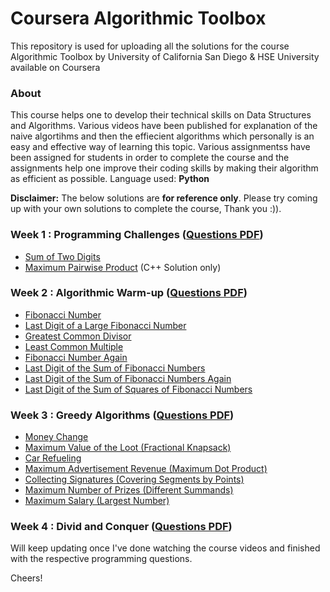# Coursera Algorithmic Toolbox
This repository is used for uploading all the solutions for the course Algorithmic Toolbox by University of California San Diego &amp; HSE University available on Coursera

### About
This course helps one to develop their technical skills on Data Structures and Algorithms. Various videos have been published for explanation of the naive algortihms and then the effiecient algorithms which personally is an easy and effective way of learning this topic. Various assignmentss have been assigned for students in order to complete the course and the assignments help one improve their coding skills by making their algorithm as efficient as possible.
Language used: **Python**

**Disclaimer:** The below solutions are **for reference only**. Please try coming up with your own solutions to complete the course, Thank you :)).

### Week 1 : Programming Challenges ([Questions PDF](https://github.com/yaswanthhh/Coursera-Algorithmic-Toolbox/blob/main/Assignments/week1_programming_challenges.pdf))
- [Sum of Two Digits](https://github.com/yaswanthhh/Coursera-Algorithmic-Toolbox/blob/main/Week%201/AplusB.py)
- [Maximum Pairwise Product](https://github.com/yaswanthhh/Coursera-Algorithmic-Toolbox/blob/main/Week%201/maximum_pairwise_product.cpp) (C++ Solution only)

### Week 2 : Algorithmic Warm-up ([Questions PDF](https://github.com/yaswanthhh/Coursera-Algorithmic-Toolbox/blob/main/Assignments/week2_algorithmic_warmup.pdf))
- [Fibonacci Number](https://github.com/yaswanthhh/Coursera-Algorithmic-Toolbox/blob/main/Week%202/fibonacci.py)
- [Last Digit of a Large Fibonacci Number](https://github.com/yaswanthhh/Coursera-Algorithmic-Toolbox/blob/main/Week%202/2.2_fibonacci_last_digit.py)
- [Greatest Common Divisor](https://github.com/yaswanthhh/Coursera-Algorithmic-Toolbox/blob/main/Week%202/2.3_GCD.py)
- [Least Common Multiple](https://github.com/yaswanthhh/Coursera-Algorithmic-Toolbox/blob/main/Week%202/2.4_LCM.py)
- [Fibonacci Number Again](https://github.com/yaswanthhh/Coursera-Algorithmic-Toolbox/blob/main/Week%202/2.5_pisano.py)
- [Last Digit of the Sum of Fibonacci Numbers](https://github.com/yaswanthhh/Coursera-Algorithmic-Toolbox/blob/main/Week%202/2.6_fibonacci_sum.py)
- [Last Digit of the Sum of Fibonacci Numbers Again](https://github.com/yaswanthhh/Coursera-Algorithmic-Toolbox/blob/main/Week%202/2.7_sum_again.py)
- [Last Digit of the Sum of Squares of Fibonacci Numbers](https://github.com/yaswanthhh/Coursera-Algorithmic-Toolbox/blob/main/Week%202/2.8_fibonaccI_sum_of_squares.py)

### Week 3 : Greedy Algorithms ([Questions PDF](https://github.com/yaswanthhh/Coursera-Algorithmic-Toolbox/blob/main/Assignments/week3_greedy_algorithms.pdf))
- [Money Change](https://github.com/yaswanthhh/Coursera-Algorithmic-Toolbox/blob/main/Week%203/3.1_coin_change.py)
- [Maximum Value of the Loot (Fractional Knapsack)](https://github.com/yaswanthhh/Coursera-Algorithmic-Toolbox/blob/main/Week%203/3.2_fractional_knapsack.py)
- [Car Refueling](https://github.com/yaswanthhh/Coursera-Algorithmic-Toolbox/blob/main/Week%203/3.3_car_refuel.py)
- [Maximum Advertisement Revenue (Maximum Dot Product)](https://github.com/yaswanthhh/Coursera-Algorithmic-Toolbox/blob/main/Week%203/3.4_max_revenue.py)
- [Collecting Signatures (Covering Segments by Points)](https://github.com/yaswanthhh/Coursera-Algorithmic-Toolbox/blob/main/Week%203/3.5_collecting_signatures.py)
- [Maximum Number of Prizes (Different Summands)](https://github.com/yaswanthhh/Coursera-Algorithmic-Toolbox/blob/main/Week%203/3.6_maximum_prizes.py)
- [Maximum Salary (Largest Number)](https://github.com/yaswanthhh/Coursera-Algorithmic-Toolbox/blob/main/Week%203/3.7_maximum_salary.py)

### Week 4 : Divid and Conquer ([Questions PDF](https://github.com/yaswanthhh/Coursera-Algorithmic-Toolbox/blob/main/Assignments/week4_divide_and_conquer.pdf))

Will keep updating once I've done watching the course videos and finished with the respective programming questions.

Cheers!
